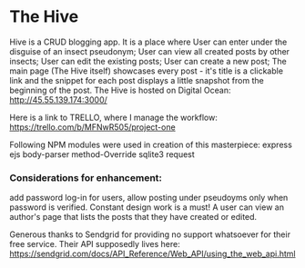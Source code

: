 # The Hive

Hive is a CRUD blogging app. It is a place where
User can enter under the disguise of an insect pseudonym;
User can view all created posts by other insects;
User can edit the existing posts;
User can create a new post;
The main page (The Hive itself) showcases every post - it's title is a clickable link and the snippet for each post displays a little snapshot from the beginning of the post.
The Hive is hosted on Digital Ocean: http://45.55.139.174:3000/


Here is a link to TRELLO, where I manage the workflow:
https://trello.com/b/MFNwR505/project-one

Following NPM modules were used in creation of this masterpiece:
express
ejs
body-parser
method-Override
sqlite3
request


### Considerations for enhancement:
add password log-in for users, allow posting under pseudoyms only when password is verified.
Constant design work is a must!
A user can view an author's page that lists the posts that they have created or edited.


Generous thanks to Sendgrid for providing no support whatsoever for their free service. Their API supposedly lives here:
https://sendgrid.com/docs/API_Reference/Web_API/using_the_web_api.html


